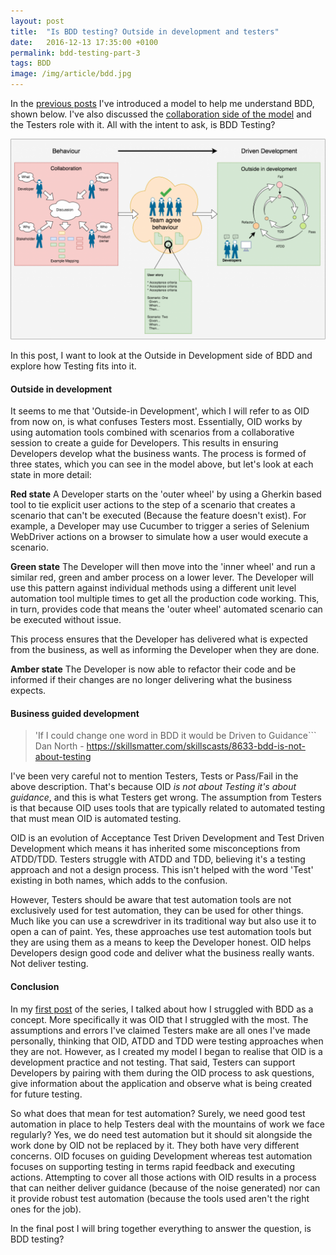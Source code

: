 ```yaml
---
layout: post
title:  "Is BDD testing? Outside in development and testers"
date:   2016-12-13 17:35:00 +0100
permalink: bdd-testing-part-3
tags: BDD
image: /img/article/bdd.jpg
---
```


In the [previous posts](http://www.mwtestconsultancy.co.uk/category/bdd/) I've introduced a model to help me understand BDD, shown below. I've also discussed the [collaboration side of the model](http://www.mwtestconsultancy.co.uk/bdd-testing-part-2/) and the Testers role with it.  All with the intent to ask, is BDD Testing?

<a href="/img/2016/12/BDD-Model.png"><img src="/img/2016/12/BDD-Model-1024x652.png" alt="Is BDD Testing? A model to help testers understand BDD better" class="aligncenter size-large wp-image-383" /></a>

In this post, I want to look at the Outside in Development side of BDD and explore how Testing fits into it.

<h4>Outside in development</h4>

It seems to me that 'Outside-in Development', which I will refer to as OID from now on, is what confuses Testers most. Essentially, OID works by using automation tools combined with scenarios from a collaborative session to create a guide for Developers. This results in ensuring Developers develop what the business wants.  The process is formed of three states, which you can see in the model above, but let's look at each state in more detail:

__Red state__
A Developer starts on the 'outer wheel' by using a Gherkin based tool to tie explicit user actions to the step of a scenario that creates a scenario that can't be executed (Because the feature doesn't exist).  For example, a Developer may use Cucumber to trigger a series of Selenium WebDriver actions on a browser to simulate how a user would execute a scenario. 

__Green state__
The Developer will then move into the 'inner wheel' and run a similar red, green and amber process on a lower lever. The Developer will use this pattern against individual methods using a different unit level automation tool multiple times to get all the production code working.  This, in turn, provides code that means the 'outer wheel' automated scenario can be executed without issue.

This process ensures that the Developer has delivered what is expected from the business, as well as informing the Developer when they are done.

__Amber state__
The Developer is now able to refactor their code and be informed if their changes are no longer delivering what the business expects.

<h4>Business guided development</h4>

> 'If I could change one word in BDD it would be Driven to Guidance```
> Dan North - https://skillsmatter.com/skillscasts/8633-bdd-is-not-about-testing

I've been very careful not to mention Testers, Tests or Pass/Fail in the above description. That's because OID _is not about Testing it's about guidance_, and this is what Testers get wrong.  The assumption from Testers is that because OID uses tools that are typically related to automated testing that must mean OID is automated testing.

OID is an evolution of Acceptance Test Driven Development and Test Driven Development which means it has inherited some misconceptions from ATDD/TDD.  Testers struggle with ATDD and TDD, believing it's a testing approach and not a design process.  This isn't helped with the word 'Test' existing in both names, which adds to the confusion.

However, Testers should be aware that test automation tools are not exclusively used for test automation, they can be used for other things.  Much like you can use a screwdriver in its traditional way but also use it to open a can of paint.  Yes, these approaches use test automation tools but they are using them as a means to keep the Developer honest.  OID helps Developers design good code and deliver what the business really wants. Not deliver testing.

<h4>Conclusion</h4>

In my [first post](http://www.mwtestconsultancy.co.uk/bdd-testing-part-1/) of the series, I talked about how I struggled with BDD as a concept.  More specifically it was OID that I struggled with the most.  The assumptions and errors I've claimed Testers make are all ones I've made personally, thinking that OID, ATDD and TDD were testing approaches when they are not. However, as I created my model I began to realise that OID is a development practice and not testing.  That said, Testers can support Developers by pairing with them during the OID process to ask questions, give information about the application and observe what is being created for future testing.

So what does that mean for test automation?  Surely, we need good test automation in place to help Testers deal with the mountains of work we face regularly? Yes, we do need test automation but it should sit alongside the work done by OID not be replaced by it. They both have very different concerns. OID focuses on guiding Development whereas test automation focuses on supporting testing in terms rapid feedback and executing actions.  Attempting to cover all those actions with OID results in a process that can neither deliver guidance (because of the noise generated) nor can it provide robust test automation (because the tools used aren't the right ones for the job).

In the final post I will bring together everything to answer the question, is BDD testing?